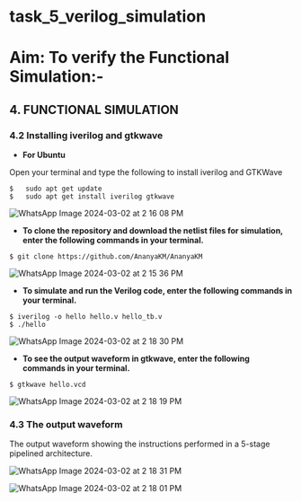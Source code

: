 # task_5_verilog_simulation

# Aim: To verify the Functional Simulation:-

  
## 4. FUNCTIONAL SIMULATION


### 4.2 Installing iverilog and gtkwave

- **For Ubuntu**

 Open your terminal and type the following to install iverilog and GTKWave
 ```
 $   sudo apt get update
 $   sudo apt get install iverilog gtkwave
 ```
![WhatsApp Image 2024-03-02 at 2 16 08 PM](https://github.com/Ananya-KM/Ananya-KM/assets/160317297/7db9c30b-48b8-466c-ab2c-d42d63adacdb)



- **To clone the repository and download the netlist files for simulation, enter the following commands in your terminal.**

 ```
 $ git clone https://github.com/AnanyaKM/AnanyaKM
 
```
![WhatsApp Image 2024-03-02 at 2 15 36 PM](https://github.com/Ananya-KM/Ananya-KM/assets/160317297/fe7fb60f-7adf-48d6-bda5-8cde09d2b82a)


- **To simulate and run the Verilog code, enter the following commands in your terminal.**

```
$ iverilog -o hello hello.v hello_tb.v
$ ./hello

```

![WhatsApp Image 2024-03-02 at 2 18 30 PM](https://github.com/Ananya-KM/Ananya-KM/assets/160317297/3eec8e32-84ef-4658-b7a9-2c5cc3d3b5e6)



- **To see the output waveform in gtkwave, enter the following commands in your terminal.**

`$ gtkwave hello.vcd`


![WhatsApp Image 2024-03-02 at 2 18 19 PM](https://github.com/Ananya-KM/Ananya-KM/assets/160317297/b3b73f1f-aac7-4703-88c0-a731c8eb77e8)



### 4.3 The output waveform

 The output waveform showing the instructions performed in a 5-stage pipelined architecture.
 
![WhatsApp Image 2024-03-02 at 2 18 31 PM](https://github.com/Ananya-KM/Ananya-KM/assets/160317297/19479e1e-3812-47b8-a5e0-3271f86bad0e)


![WhatsApp Image 2024-03-02 at 2 18 01 PM](https://github.com/Ananya-KM/Ananya-KM/assets/160317297/980520eb-1c58-48b2-9350-42cd17b15e89)


